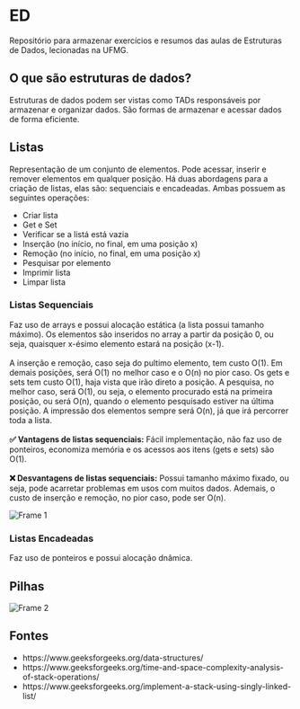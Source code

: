 # ED
 Repositório para armazenar exercícios e resumos das aulas de Estruturas de Dados, lecionadas na UFMG.

 ## O que são estruturas de dados?
 Estruturas de dados podem ser vistas como TADs responsáveis por armazenar e organizar dados. São formas de armazenar e acessar dados de forma eficiente.

 ## Listas
 Representação de um conjunto de elementos. Pode acessar, inserir e remover elementos em qualquer posição. Há duas abordagens para a criação de listas, elas são: sequenciais e encadeadas.
 Ambas possuem as seguintes operações:
 <ul>
 <li>Criar lista</li>
 <li>Get e Set</li>
 <li>Verificar se a listá está vazia</li>
 <li>Inserção (no início, no final, em uma posição x)</li>
 <li>Remoção (no início, no final, em uma posição x)</li>
 <li>Pesquisar por elemento</li>
 <li>Imprimir lista</li>
 <li>Limpar lista</li>
</ul>
 
 ### Listas Sequenciais
 Faz uso de arrays e possui alocação estática (a lista possui tamanho máximo). Os elementos são inseridos no array a partir da posição 0, ou seja, quaisquer x-ésimo elemento estará na posição (x-1).<br/><br/>
 A inserção e remoção, caso seja do pultimo elemento, tem custo O(1). Em demais posições, será O(1) no melhor caso e o O(n) no pior caso. Os gets e sets tem custo O(1), haja vista que irão direto a posição. A pesquisa, no melhor caso, será O(1), ou seja, o elemento procurado está na primeira posição, ou será O(n), quando o elemento pesquisado estiver na última posição. A impressão dos elementos sempre será O(n), já que irá percorrer toda a lista.<br/><br />
  **✅ Vantagens de listas sequenciais:** Fácil implementação, não faz uso de ponteiros, economiza memória e os acessos aos itens (gets e sets) são O(1).<br/><br/>
  **❌ Desvantagens de listas sequenciais:** Possui tamanho máximo fixado, ou seja, pode acarretar problemas em usos com muitos dados. Ademais, o custo de inserção e remoção, no pior caso, pode ser O(n).
  
![Frame 1](https://github.com/Lucas-Rezende/ED/assets/66080424/15cc3019-7f24-4985-a2c9-fa7de1ce976c)

 ### Listas Encadeadas
 Faz uso de ponteiros e possui alocação dnâmica.

 ## Pilhas
 ![Frame 2](https://github.com/Lucas-Rezende/ED/assets/66080424/4d03d8eb-bc4e-49ca-a8a2-b92022a0fb19)

 ## Fontes
<ul>
 <li>https://www.geeksforgeeks.org/data-structures/</li>
 <li>https://www.geeksforgeeks.org/time-and-space-complexity-analysis-of-stack-operations/</li>
 <li>https://www.geeksforgeeks.org/implement-a-stack-using-singly-linked-list/</li>
</ul>
